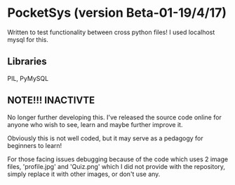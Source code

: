 # PocketSys (version Beta-01-19/4/17)
Written to test functionality between cross python files! I used localhost mysql for this.

## Libraries
PIL, PyMySQL

## NOTE!!! INACTIVTE
No longer further developing this. I've released the source code online for anyone who wish to see, learn and maybe further improve it.

Obviously this is not well coded, but it may serve as a pedagogy for beginners to learn!

For those facing issues debugging because of the code which uses 2 image files, 'profile.jpg' and 'Quiz.png' which I did not provide with the repository, simply replace it with other images, or don't use any.
